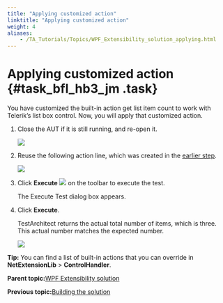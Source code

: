 ```yaml
--- 
title: "Applying customized action"
linktitle: "Applying customized action"
weight: 4
aliases: 
    - /TA_Tutorials/Topics/WPF_Extensibility_solution_applying.html
---
```

# Applying customized action {#task_bfl_hb3_jm .task}

You have customized the built-in action get list item count to work with Telerik’s list box control. Now, you will apply that customized action.

1.  Close the AUT if it is still running, and re-open it.

    ![](../Images/WPF_extensiblity_AUT.png)

2.  Reuse the following action line, which was created in the [earlier step](WPF_Extensibility_mapping_unknown_class.md#step_mrr_cg3_jm).

    ![](../Images/WPF_extensiblity_line_editor.png)

3.  Click **Execute** ![](../Images/btn.TAC_toolbar.Execute.png) on the toolbar to execute the test.

    The Execute Test dialog box appears.

4.  Click **Execute**.

    TestArchitect returns the actual total number of items, which is three. This actual number matches the expected number.

    ![](../Images/WPF_extensiblity_result_extensibility.png)


**Tip:** You can find a list of built-in actions that you can override in **NetExtensionLib** \> **ControlHandler**.

**Parent topic:**[WPF Extensibility solution](../../TA_Tutorials/Topics/WPF_Extensibility_solution.html)

**Previous topic:**[Building the solution](../../TA_Tutorials/Topics/WPF_Extensibility_solution_building_solution.html)

